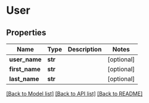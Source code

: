 # User

## Properties
Name | Type | Description | Notes
------------ | ------------- | ------------- | -------------
**user_name** | **str** |  | [optional] 
**first_name** | **str** |  | [optional] 
**last_name** | **str** |  | [optional] 

[[Back to Model list]](../README.md#documentation-for-models) [[Back to API list]](../README.md#documentation-for-api-endpoints) [[Back to README]](../README.md)


